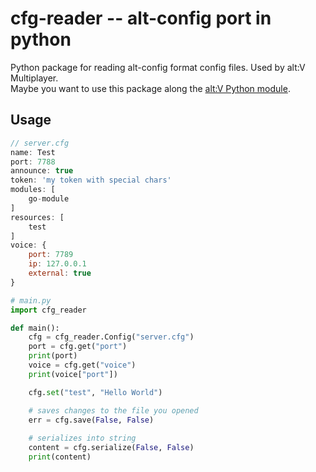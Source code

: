# cfg-reader -- alt-config port in python
Python package for reading alt-config format config files.
Used by alt:V Multiplayer.  
Maybe you want to use this package along the [alt:V Python module](https://github.com/Marvisak/altv-python-module).

## Usage
```js
// server.cfg
name: Test
port: 7788
announce: true
token: 'my token with special chars'
modules: [
    go-module
]
resources: [
    test
]
voice: {
    port: 7789
    ip: 127.0.0.1
    external: true
}
```

```py
# main.py
import cfg_reader

def main():
	cfg = cfg_reader.Config("server.cfg")
	port = cfg.get("port")
	print(port)
	voice = cfg.get("voice")
	print(voice["port"])

	cfg.set("test", "Hello World")

	# saves changes to the file you opened
	err = cfg.save(False, False)
	
	# serializes into string
	content = cfg.serialize(False, False)
	print(content)
```